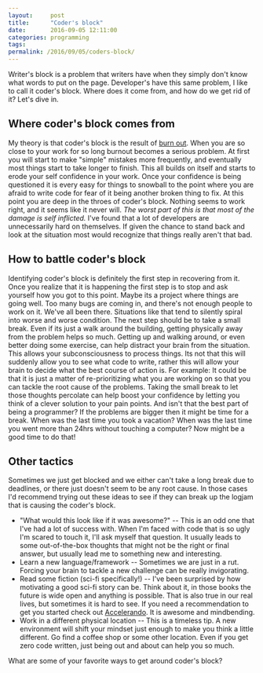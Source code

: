 ```yaml
---
layout:     post
title:      "Coder's block"
date:       2016-09-05 12:11:00
categories: programming
tags:  
permalink: /2016/09/05/coders-block/
---
```

Writer's block is a problem that writers have when they simply don't know what words to put on the page. Developer's have this same problem, I like to call it coder's block. Where does it come from, and how do we get rid of it? Let's dive in. 

## Where coder's block comes from

My theory is that coder's block is the result of [burn out](https://ironboundsoftware.com/blog/2016/10/24/4-signs-time-take-break-avoid-burnout/). When you are so close to your work for so long burnout becomes a serious problem. At first you will start to make "simple" mistakes more frequently, and eventually most things start to take longer to finish. This all builds on itself and starts to erode your self confidence in your work. Once your confidence is being questioned it is every easy for things to snowball to the point where you are afraid to write code for fear of it being another broken thing to fix. At this point you are deep in the throes of coder's block. Nothing seems to work right, and it seems like it never will. _The worst part of this is that most of the damage is self inflicted._ I've found that a lot of developers are unnecessarily hard on themselves. If given the chance to stand back and look at the situation most would recognize that things really aren't that bad. 

## How to battle coder's block

Identifying coder's block is definitely the first step in recovering from it. Once you realize that it is happening the first step is to stop and ask yourself how you got to this point. Maybe its a project where things are going well. Too many bugs are coming in, and there's not enough people to work on it. We've all been there. Situations like that tend to silently spiral into worse and worse condition. The next step should be to take a small break. Even if its just a walk around the building, getting physically away from the problem helps so much. Getting up and walking around, or even better doing some exercise, can help distract your brain from the situation. This allows your subconsciousness to process things. Its not that this will suddenly allow you to see what code to write, rather this will allow your brain to decide what the best course of action is. For example: It could be that it is just a matter of re-prioritizing what you are working on so that you can tackle the root cause of the problems. Taking the small break to let those thoughts percolate can help boost your confidence by letting you think of a clever solution to your pain points. And isn't that the best part of being a programmer? If the problems are bigger then it might be time for a break. When was the last time you took a vacation? When was the last time you went more than 24hrs without touching a computer? Now might be a good time to do that! 

## Other tactics

Sometimes we just get blocked and we either can't take a long break due to deadlines, or there just doesn't seem to be any root cause. In those cases I'd recommend trying out these ideas to see if they can break up the logjam that is causing the coder's block. 

  * "What would this look like if it was awesome?" -- This is an odd one that I've had a lot of success with. When I'm faced with code that is so ugly I'm scared to touch it, I'll ask myself that question. It usually leads to some out-of-the-box thoughts that might not be the right or final answer, but usually lead me to something new and interesting.
  * Learn a new language/framework -- Sometimes we are just in a rut. Forcing your brain to tackle a new challenge can be really invigorating.
  * Read some fiction (sci-fi specifically!) -- I've been surprised by how motivating a good sci-fi story can be. Think about it, in those books the future is wide open and anything is possible. That is also true in our real lives, but sometimes it is hard to see. If you need a recommendation to get you started check out [Accelerando](http://www.antipope.org/charlie/blog-static/fiction/accelerando/accelerando.html). It is awesome and mindbending.
  * Work in a different physical location -- This is a timeless tip. A new environment will shift your mindset just enough to make you think a little different. Go find a coffee shop or some other location. Even if you get zero code written, just being out and about can help you so much.

What are some of your favorite ways to get around coder's block?
